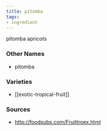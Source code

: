 ```yaml
---
title: pitomba
tags:
- ingredient
---
```

pitomba apricots

### Other Names

* pitomba

### Varieties

* [[exotic-tropical-fruit]]

### Sources
* http://foodsubs.com/Fruittroex.html
